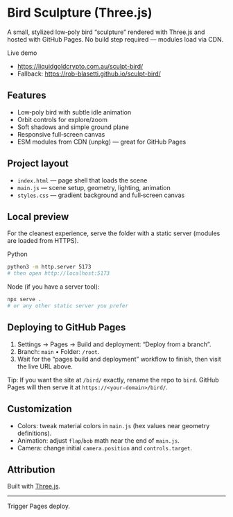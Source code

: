 # Bird Sculpture (Three.js)

A small, stylized low‑poly bird “sculpture” rendered with Three.js and hosted with GitHub Pages. No build step required — modules load via CDN.

Live demo
- https://liquidgoldcrypto.com.au/sculpt-bird/
- Fallback: https://rob-blasetti.github.io/sculpt-bird/

## Features
- Low‑poly bird with subtle idle animation
- Orbit controls for explore/zoom
- Soft shadows and simple ground plane
- Responsive full‑screen canvas
- ESM modules from CDN (unpkg) — great for GitHub Pages

## Project layout
- `index.html` — page shell that loads the scene
- `main.js` — scene setup, geometry, lighting, animation
- `styles.css` — gradient background and full‑screen canvas

## Local preview
For the cleanest experience, serve the folder with a static server (modules are loaded from HTTPS).

Python

```bash
python3 -m http.server 5173
# then open http://localhost:5173
```

Node (if you have a server tool):

```bash
npx serve .
# or any other static server you prefer
```

## Deploying to GitHub Pages
1. Settings → Pages → Build and deployment: “Deploy from a branch”.
2. Branch: `main` • Folder: `/root`.
3. Wait for the “pages build and deployment” workflow to finish, then visit the live URL above.

Tip: If you want the site at `/bird/` exactly, rename the repo to `bird`. GitHub Pages will then serve it at `https://<your-domain>/bird/`.

## Customization
- Colors: tweak material colors in `main.js` (hex values near geometry definitions).
- Animation: adjust `flap`/`bob` math near the end of `main.js`.
- Camera: change initial `camera.position` and `controls.target`.

## Attribution
Built with [Three.js](https://threejs.org/).

---

Trigger Pages deploy.
